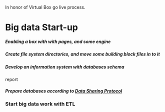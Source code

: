In honor of Virtual Box go live process.
# Big data Start-up

##### Enabling a box with with pages, and some engine

##### Create file system directories, and move some building block files in to it

##### Develop an information system with databases schema
report
##### Prepare databases according to [Data Sharing Protocol](https://github.com/WillaFan/iwishherokuappcom/blob/main/Issues/Data%20Sharing%20Protocol.md)

### Start big data work with ETL

